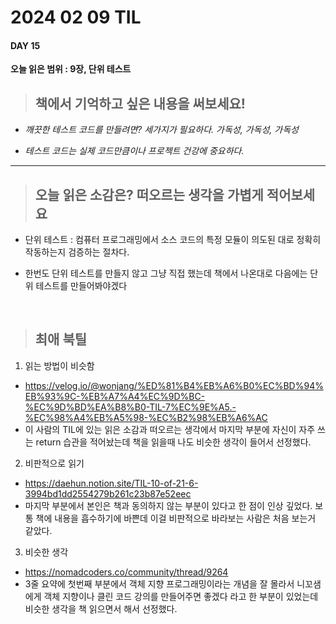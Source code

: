 # **2024 02 09 TIL**

#### **DAY 15** &nbsp;

**오늘 읽은 범위 : 9장, 단위 테스트**

> ## 책에서 기억하고 싶은 내용을 써보세요!

- _깨끗한 테스트 코드를 만들려면? 세가지가 필요하다. 가독성, 가독성, 가독성_

- _테스트 코드는 실제 코드만큼이나 프로젝트 건강에 중요하다._

---

> ## 오늘 읽은 소감은? 떠오르는 생각을 가볍게 적어보세요

- 단위 테스트 : 컴퓨터 프로그래밍에서 소스 코드의 특정 모듈이 의도된 대로 정확히 작동하는지 검증하는 절차다.

- 한번도 단위 테스트를 만들지 않고 그냥 직접 했는데 책에서 나온대로 다음에는 단위 테스트를 만들어봐야겠다

&nbsp;

> ## 최애 북틸

1. 읽는 방법이 비슷함

- https://velog.io/@wonjang/%ED%81%B4%EB%A6%B0%EC%BD%94%EB%93%9C-%EB%A7%A4%EC%9D%BC-%EC%9D%BD%EA%B8%B0-TIL-7%EC%9E%A5.-%EC%98%A4%EB%A5%98-%EC%B2%98%EB%A6%AC
- 이 사람의 TIL에 있는 읽은 소감과 떠오르는 생각에서 마지막 부분에 자신이 자주 쓰는 return 습관을 적어놨는데 책을 읽을때 나도 비슷한 생각이 들어서 선정했다.

2. 비판적으로 읽기

- https://daehun.notion.site/TIL-10-of-21-6-3994bd1dd2554279b261c23b87e52eec
- 마지막 부분에서 본인은 책과 동의하지 않는 부분이 있다고 한 점이 인상 깊었다. 보통 책에 내용을 흡수하기에 바쁜데 이걸 비판적으로 바라보는 사람은 처음 보는거 같았다.

3. 비슷한 생각

- https://nomadcoders.co/community/thread/9264
- 3줄 요약에 첫번째 부분에서 객체 지향 프로그래밍이라는 개념을 잘 몰라서 니꼬샘에게 객체 지향이나 클린 코드 강의를 만들어주면 좋겠다 라고 한 부분이 있었는데 비슷한 생각을 책 읽으면서 해서 선정했다.

&nbsp;
